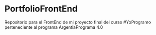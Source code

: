 # PortfolioFrontEnd
Repositorio para el FrontEnd de mi proyecto final del curso #YoProgramo perteneciente al programa ArgentiaPrograma 4.0
